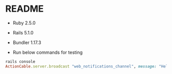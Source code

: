 # README
- Ruby 2.5.0
- Rails 5.1.0
- Bundler 1.17.3

- Run below commands for testing
```ruby
rails console
ActionCable.server.broadcast "web_notifications_channel", message: "Hello"
```
